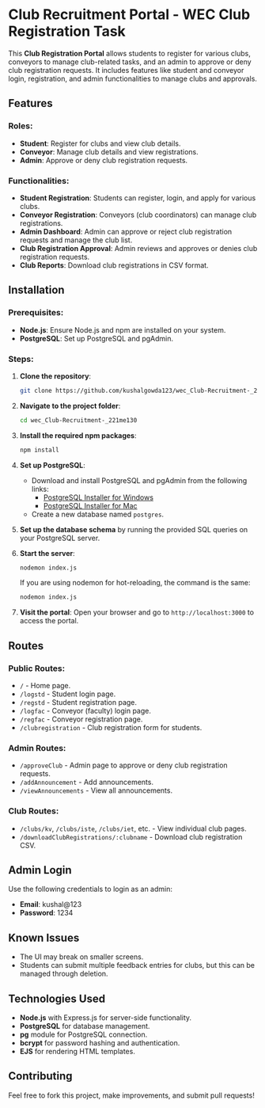 # Club Recruitment Portal - WEC Club Registration Task

This **Club Registration Portal** allows students to register for various clubs, conveyors to manage club-related tasks, and an admin to approve or deny club registration requests. It includes features like student and conveyor login, registration, and admin functionalities to manage clubs and approvals.

## Features

### Roles:
- **Student**: Register for clubs and view club details.
- **Conveyor**: Manage club details and view registrations.
- **Admin**: Approve or deny club registration requests.

### Functionalities:
- **Student Registration**: Students can register, login, and apply for various clubs.
- **Conveyor Registration**: Conveyors (club coordinators) can manage club registrations.
- **Admin Dashboard**: Admin can approve or reject club registration requests and manage the club list.
- **Club Registration Approval**: Admin reviews and approves or denies club registration requests.
- **Club Reports**: Download club registrations in CSV format.

## Installation

### Prerequisites:
- **Node.js**: Ensure Node.js and npm are installed on your system.
- **PostgreSQL**: Set up PostgreSQL and pgAdmin.

### Steps:

1. **Clone the repository**:

   ```bash
   git clone https://github.com/kushalgowda123/wec_Club-Recruitment-_221me130.git
   ```

2. **Navigate to the project folder**:

   ```bash
   cd wec_Club-Recruitment-_221me130
   ```

3. **Install the required npm packages**:

   ```bash
   npm install
   ```

4. **Set up PostgreSQL**:

   - Download and install PostgreSQL and pgAdmin from the following links:
     - [PostgreSQL Installer for Windows](https://sbp.enterprisedb.com/getfile.jsp?fileid=1258649)
     - [PostgreSQL Installer for Mac](https://sbp.enterprisedb.com/getfile.jsp?fileid=1258653)
   - Create a new database named `postgres`.
   
5. **Set up the database schema** by running the provided SQL queries on your PostgreSQL server.

6. **Start the server**:

   ```bash
   nodemon index.js
   ```

   If you are using nodemon for hot-reloading, the command is the same:

   ```bash
   nodemon index.js
   ```

7. **Visit the portal**: Open your browser and go to `http://localhost:3000` to access the portal.

## Routes

### Public Routes:
- `/` - Home page.
- `/logstd` - Student login page.
- `/regstd` - Student registration page.
- `/logfac` - Conveyor (faculty) login page.
- `/regfac` - Conveyor registration page.
- `/clubregistration` - Club registration form for students.

### Admin Routes:
- `/approveClub` - Admin page to approve or deny club registration requests.
- `/addAnnouncement` - Add announcements.
- `/viewAnnouncements` - View all announcements.

### Club Routes:
- `/clubs/kv`, `/clubs/iste`, `/clubs/iet`, etc. - View individual club pages.
- `/downloadClubRegistrations/:clubname` - Download club registration CSV.

## Admin Login

Use the following credentials to login as an admin:

- **Email**: kushal@123
- **Password**: 1234

## Known Issues

- The UI may break on smaller screens.
- Students can submit multiple feedback entries for clubs, but this can be managed through deletion.

## Technologies Used

- **Node.js** with Express.js for server-side functionality.
- **PostgreSQL** for database management.
- **pg** module for PostgreSQL connection.
- **bcrypt** for password hashing and authentication.
- **EJS** for rendering HTML templates.

## Contributing

Feel free to fork this project, make improvements, and submit pull requests!

